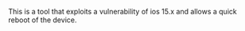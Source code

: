 <!DOCTYPE html>
<html lang="en">
<head>
  <title>Respring</title>
</head>
<body>

<p>This is a tool that exploits a vulnerability of ios 15.x and allows a quick reboot of the device.</p>

</body>
</html>
